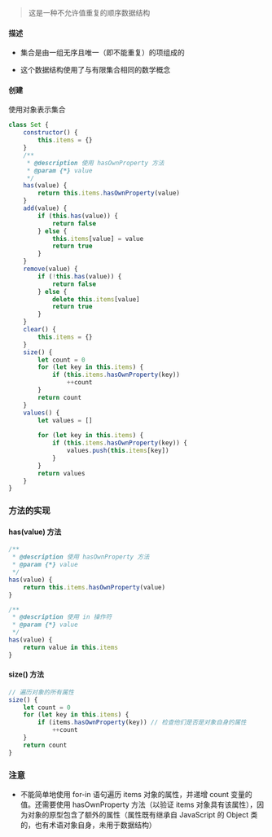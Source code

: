 > 这是一种不允许值重复的顺序数据结构

#### 描述

- 集合是由一组无序且唯一（即不能重复）的项组成的

- 这个数据结构使用了与有限集合相同的数学概念

#### 创建

使用对象表示集合

```js
class Set {
    constructor() {
        this.items = {}
    }
    /**
     * @description 使用 hasOwnProperty 方法
     * @param {*} value 
     */
    has(value) {
        return this.items.hasOwnProperty(value)
    }
    add(value) {
        if (this.has(value)) {
            return false
        } else {
            this.items[value] = value
            return true
        }
    }
    remove(value) {
        if (!this.has(value)) {
            return false
        } else {
            delete this.items[value]
            return true
        }
    }
    clear() {
        this.items = {}
    }
    size() {
        let count = 0
        for (let key in this.items) {
            if (this.items.hasOwnProperty(key))
                ++count
        }
        return count
    }
    values() {
        let values = []
        
        for (let key in this.items) {
            if (this.items.hasOwnProperty(key)) {
                values.push(this.items[key])
            }
        }
        return values
    }
}
```

### 方法的实现

#### has(value) 方法

```js
/**
 * @description 使用 hasOwnProperty 方法
 * @param {*} value 
 */
has(value) { 
    return this.items.hasOwnProperty(value)
}

/**
 * @description 使用 in 操作符
 * @param {*} value 
 */
has(value) { 
    return value in this.items
}
```

#### size() 方法

```js
// 遍历对象的所有属性
size() {
    let count = 0 
    for (let key in this.items) {
        if (items.hasOwnProperty(key)) // 检查他们是否是对象自身的属性
            ++count
    } 
    return count
}
```

### 注意

- 不能简单地使用 for-in 语句遍历 items 对象的属性，并递增 count 变量的值。还需要使用 hasOwnProperty 方法（以验证 items 对象具有该属性），因为对象的原型包含了额外的属性（属性既有继承自 JavaScript 的 Object 类的，也有术语对象自身，未用于数据结构）

